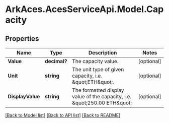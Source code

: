 # ArkAces.AcesServiceApi.Model.Capacity
## Properties

Name | Type | Description | Notes
------------ | ------------- | ------------- | -------------
**Value** | **decimal?** | The capacity value. | [optional] 
**Unit** | **string** | The unit type of given capacity, i.e. \&quot;ETH\&quot;. | [optional] 
**DisplayValue** | **string** | The formatted display value of the capacity, i.e. \&quot;250.00 ETH\&quot; | [optional] 

[[Back to Model list]](../README.md#documentation-for-models) [[Back to API list]](../README.md#documentation-for-api-endpoints) [[Back to README]](../README.md)

